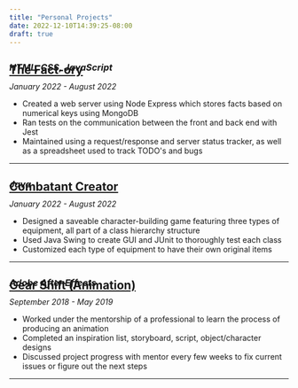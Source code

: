 ```yaml
---
title: "Personal Projects"
date: 2022-12-10T14:39:25-08:00
draft: true
---
```


## [**The Fact-ory**](https://github.com/AndyyyLi/fact-ory "Visit Source")
<h1 style="margin: -50px"></h1>

### *HTML, CSS, JavaScript*
*January 2022 - August 2022*

- Created a web server using Node Express which stores facts based on numerical keys using MongoDB
- Ran tests on the communication between the front and back end with Jest
- Maintained using a request/response and server status tracker, as well as a spreadsheet used to track TODO's and bugs

---

## [**Combatant Creator**](https://github.com/AndyyyLi/combatant-creator "Visit Source")
<h1 style="margin: -50px"></h1>

### *Java*
*January 2022 - August 2022*

- Designed a saveable character-building game featuring three types of equipment, all part of a class hierarchy structure
- Used Java Swing to create GUI and JUnit to thoroughly test each class
- Customized each type of equipment to have their own original items

---

## [**Gear Shift (Animation)**](https://youtu.be/VnWvOObJ1Eg "Watch on Youtube")
<h1 style="margin: -50px"></h1>

### *Adobe After Effects*
*September 2018 - May 2019*

- Worked under the mentorship of a professional to learn the process of producing an animation
- Completed an inspiration list, storyboard, script, object/character designs
- Discussed project progress with mentor every few weeks to fix current issues or figure out the next steps

---